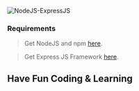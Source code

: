 ![NodeJS-ExpressJS](https://i.ibb.co/PQ4FM1s/expressjs.png "NodeJS-ExpressJS")

### Requirements
> Get NodeJS and npm [here](https://nodejs.org/en/download/).

> Get Express JS Framework [here](https://expressjs.com/en/starter/installing.html).

## Have Fun Coding & Learning
